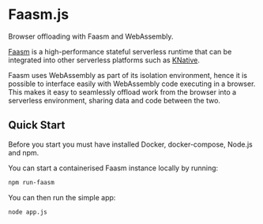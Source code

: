 # Faasm.js

Browser offloading with Faasm and WebAssembly.

[Faasm](https://github.com/lsds/Faasm) is a high-performance stateful 
serverless runtime that can be integrated into other serverless platforms 
such as [KNative](https://knative.dev/).

Faasm uses WebAssembly as part of its isolation environment, hence it is 
possible to interface easily with WebAssembly code executing in a browser. 
This makes it easy to seamlessly offload work from the browser into a 
serverless environment, sharing data and code between the two.

## Quick Start

Before you start you must have installed Docker, docker-compose, Node.js and npm.

You can start a containerised Faasm instance locally by running:

```bash
npm run-faasm
```

You can then run the simple app:

```bash
node app.js
```

